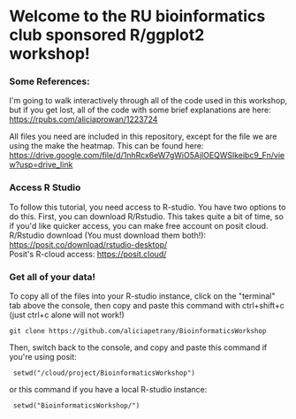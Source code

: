 # Welcome to the RU bioinformatics club sponsored R/ggplot2 workshop!

### Some References:
I'm going to walk interactively through all of the code used in this workshop, but if you get lost, all of the code with some brief explanations are here: https://rpubs.com/aliciaprowan/1223724   
   
All files you need are included in this repository, except for the file we are using the make the heatmap. This can be found here: https://drive.google.com/file/d/1nhRcx6eW7gWiO5AjlOEQWSlkeibc9_Fn/view?usp=drive_link   

### Access R Studio
To follow this tutorial, you need access to R-studio. You have two options to do this. First, you can download R/Rstudio. This takes quite a bit of time, so if you'd like quicker access, you can make free account on posit cloud.   
R/Rstudio download (You must download them both!): https://posit.co/download/rstudio-desktop/   
Posit's R-cloud access: https://posit.cloud/

### Get all of your data!
To copy all of the files into your R-studio instance, click on the "terminal" tab above the console, then copy and paste this command with ctrl+shift+c (just ctrl+c alone will not work!)
```
git clone https://github.com/aliciapetrany/BioinformaticsWorkshop
```
Then, switch back to the console, and copy and paste this command if you're using posit: 
```
 setwd("/cloud/project/BioinformaticsWorkshop")
```
 or this command if you have a local R-studio instance:
```
 setwd("BioinformaticsWorkshop/")
```
